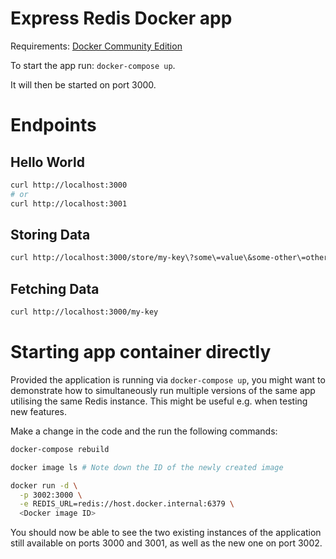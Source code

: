 # Express Redis Docker app

Requirements: [Docker Community Edition](https://www.docker.com/community-edition)

To start the app run: `docker-compose up`.

It will then be started on port 3000.

# Endpoints

## Hello World

```sh
curl http://localhost:3000
# or
curl http://localhost:3001
```

## Storing Data
```sh
curl http://localhost:3000/store/my-key\?some\=value\&some-other\=other-value
```

## Fetching Data

```sh
curl http://localhost:3000/my-key
```

# Starting app container directly

Provided the application is running via `docker-compose up`, you might
want to demonstrate how to simultaneously run multiple versions of the same
app utilising the same Redis instance. This might be useful e.g. when testing
new features.

Make a change in the code and the run the following commands:

```sh
docker-compose rebuild

docker image ls # Note down the ID of the newly created image

docker run -d \
  -p 3002:3000 \
  -e REDIS_URL=redis://host.docker.internal:6379 \
  <Docker image ID>
```

You should now be able to see the two existing instances of the application
still available on ports 3000 and 3001, as well as the new one on port 3002.
